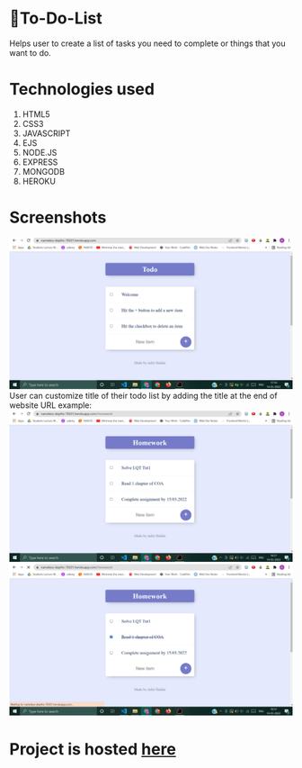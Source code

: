 # 📝To-Do-List
Helps user to create a list of tasks you need to complete or things
that you want to do.

# Technologies used 
1. HTML5
2. CSS3
3. JAVASCRIPT
4. EJS
5. NODE.JS
6. EXPRESS
7. MONGODB  
8. HEROKU

# Screenshots
![](SS/landing.png)
User can customize title of their todo list by adding the title at the end of website URL 
example:
![](SS/todo2.png)
![](SS/todo3.png)

# Project is hosted [here](https://nameless-depths-78301.herokuapp.com/)
